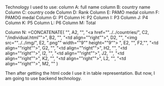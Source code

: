 Technology I used to use:
column A: full name
column B: country name
Column C: country code
Column D: Rank
Column E: PAMO medal
column F: PAMOG medal
Column G: P1
Column H: P2
Column I: P3
Column J: P4
Column K: P5
Column L: P6
Column M: Total

Column N:
=CONCATENATE(
"<tr><td>", A2, "</td>",
"<td><a href=""../../countries/", C2, "/individual.html"">", B2, "</a></td>",
"<td align=""right"">", D2, "</td>",
"<td><img src=""../../img/", E2, ".png"" width=""9"" height=""9""> ", E2, "</td><td>", F2,"</td>",
"<td align=""right"">", G2, "</td>",
"<td align=""right"">", H2, "</td>",
"<td align=""right"">", I2, "</td>",
"<td align=""right"">", J2, "</td>",
"<td align=""right"">", K2, "</td>",
"<td align=""right"">", L2, "</td>",
"<td align=""right"">", M2, "</td></tr>"
)

Then after getting the html code I use it in table representation. But now, I am going to use backend technology.